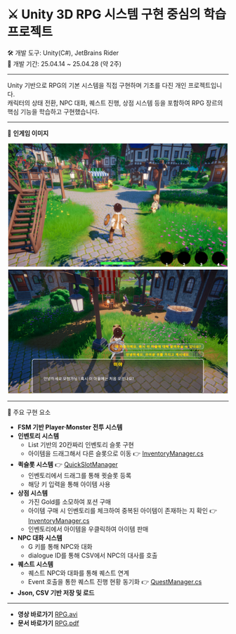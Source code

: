 # ⚔️ Unity 3D RPG 시스템 구현 중심의 학습 프로젝트
🛠 개발 도구: Unity(C#), JetBrains Rider <br/>
📆 개발 기간: 25.04.14 ~ 25.04.28 (약 2주) <br/>
___
Unity 기반으로 RPG의 기본 시스템을 직접 구현하며 기초를 다진 개인 프로젝트입니다. <br/>
캐릭터의 상태 전환, NPC 대화, 퀘스트 진행, 상점 시스템 등을 포함하여 RPG 장르의 핵심 기능을 학습하고 구현했습니다. <br/>
___
📸 **인게임 이미지**
<p align="center">
  <img src="https://github.com/KimJinSu-Git/3D_Personal_Project/blob/main/3D_Project_RPG/Assets/Screenshots/Image1.PNG" width="500"/>
  <img src="https://github.com/KimJinSu-Git/3D_Personal_Project/blob/main/3D_Project_RPG/Assets/Screenshots/Image2.PNG" width="500"/>
</p>

___
🔑 주요 구현 요소
* **FSM 기반 Player·Monster 전투 시스템**
* **인벤토리 시스템**
  * List 기반의 20칸짜리 인벤토리 슬롯 구현 
  * 아이템을 드래그해서 다른 슬롯으로 이동 👉 [InventoryManager.cs](https://github.com/KimJinSu-Git/3D_Personal_Project/blob/main/3D_Project_RPG/Assets/Scripts/Item/Inventory/InventoryManager.cs#L95)
* **퀵슬롯 시스템** 👉 [QuickSlotManager](https://github.com/KimJinSu-Git/3D_Personal_Project/blob/main/3D_Project_RPG/Assets/Scripts/Item/Inventory/QuickSlotManager.cs)
  * 인벤토리에서 드래그를 통해 큇슬롯 등록
  * 해당 키 입력을 통해 아이템 사용
* **상점 시스템**
  * 가진 Gold를 소모하여 포션 구매
  * 아이템 구매 시 인벤토리를 체크하여 중복된 아이템이 존재하는 지 확인 👉 [InventoryManager.cs](https://github.com/KimJinSu-Git/3D_Personal_Project/blob/main/3D_Project_RPG/Assets/Scripts/Item/Inventory/InventoryManager.cs#L62)
  * 인벤토리에서 아이템을 우클릭하여 아이템 판매
* **NPC 대화 시스템**
  * G 키를 통해 NPC와 대화
  * dialogue ID를 통해 CSV에서 NPC의 대사를 호출
* **퀘스트 시스템**
  * 퀘스트 NPC와 대화를 통해 퀘스트 연계
  * Event 호출을 통한 퀘스트 진행 현황 동기화 👉 [QuestManager.cs](https://github.com/KimJinSu-Git/3D_Personal_Project/blob/main/3D_Project_RPG/Assets/Scripts/Quest/QuestManager.cs#L13)
* **Json, CSV 기반 저장 및 로드**
___
* **영상 바로가기** [RPG.avi](https://drive.google.com/file/d/1ft5Vmcbp2HLU-rUg7bm2hKi7oNjKIkEu/view?usp=drive_link)
* **문서 바로가기** [RPG.pdf](https://drive.google.com/file/d/1HnQlISH36RC1Cdsj5P0eS_aId1hCV_Jg/view?usp=drive_link)
